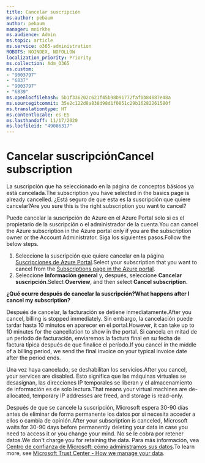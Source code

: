 ```yaml
---
title: Cancelar suscripción
ms.author: pebaum
author: pebaum
manager: mnirkhe
ms.audience: Admin
ms.topic: article
ms.service: o365-administration
ROBOTS: NOINDEX, NOFOLLOW
localization_priority: Priority
ms.collection: Adm_O365
ms.custom:
- "9003797"
- "6837"
- "9003797"
- "6839"
ms.openlocfilehash: 5b1f336202c621f45b98b91772faf0b84887e48a
ms.sourcegitcommit: 35e2c122d8a838d98d1f0851c29b16282261580f
ms.translationtype: HT
ms.contentlocale: es-ES
ms.lasthandoff: 11/17/2020
ms.locfileid: "49086317"
---
```

# <a name="cancel-subscription"></a><span data-ttu-id="39339-102">Cancelar suscripción</span><span class="sxs-lookup"><span data-stu-id="39339-102">Cancel subscription</span></span>

<span data-ttu-id="39339-103">La suscripción que ha seleccionado en la página de conceptos básicos ya está cancelada.</span><span class="sxs-lookup"><span data-stu-id="39339-103">The subscription you have selected in the basics page is already cancelled.</span></span> <span data-ttu-id="39339-104">¿Está seguro de que esta es la suscripción que quiere cancelar?</span><span class="sxs-lookup"><span data-stu-id="39339-104">Are you sure this is the right subscription you want to cancel?</span></span>

<span data-ttu-id="39339-105">Puede cancelar la suscripción de Azure en el Azure Portal solo si es el propietario de la suscripción o el administrador de la cuenta.</span><span class="sxs-lookup"><span data-stu-id="39339-105">You can cancel the Azure subscription in the Azure portal only if you are the subscription owner or the Account Administrator.</span></span> <span data-ttu-id="39339-106">Siga los siguientes pasos.</span><span class="sxs-lookup"><span data-stu-id="39339-106">Follow the below steps.</span></span>

1. <span data-ttu-id="39339-107">Seleccione la suscripción que quiere cancelar en la página [Suscripciones de Azure Portal](https://ms.portal.azure.com/#blade/Microsoft_Azure_Billing/SubscriptionsBlade).</span><span class="sxs-lookup"><span data-stu-id="39339-107">Select your subscription that you want to cancel from the [Subscriptions page in the Azure portal](https://ms.portal.azure.com/#blade/Microsoft_Azure_Billing/SubscriptionsBlade).</span></span>
2. <span data-ttu-id="39339-108">Seleccione **Información general** y, después, seleccione **Cancelar suscripción**.</span><span class="sxs-lookup"><span data-stu-id="39339-108">Select **Overview**, and then select **Cancel subscription**.</span></span>

<span data-ttu-id="39339-109">**¿Qué ocurre después de cancelar la suscripción?**</span><span class="sxs-lookup"><span data-stu-id="39339-109">**What happens after I cancel my subscription?**</span></span>

<span data-ttu-id="39339-110">Después de cancelar, la facturación se detiene inmediatamente.</span><span class="sxs-lookup"><span data-stu-id="39339-110">After you cancel, billing is stopped immediately.</span></span> <span data-ttu-id="39339-111">Sin embargo, la cancelación puede tardar hasta 10 minutos en aparecer en el portal.</span><span class="sxs-lookup"><span data-stu-id="39339-111">However, it can take up to 10 minutes for the cancellation to show in the portal.</span></span> <span data-ttu-id="39339-112">Si cancela en mitad de un período de facturación, enviaremos la factura final en su fecha de factura típica después de que finalice el período.</span><span class="sxs-lookup"><span data-stu-id="39339-112">If you cancel in the middle of a billing period, we send the final invoice on your typical invoice date after the period ends.</span></span>

<span data-ttu-id="39339-113">Una vez haya cancelado, se deshabilitan los servicios.</span><span class="sxs-lookup"><span data-stu-id="39339-113">After you cancel, your services are disabled.</span></span> <span data-ttu-id="39339-114">Esto significa que las máquinas virtuales se desasignan, las direcciones IP temporales se liberan y el almacenamiento de información es de solo lectura.</span><span class="sxs-lookup"><span data-stu-id="39339-114">That means your virtual machines are de-allocated, temporary IP addresses are freed, and storage is read-only.</span></span>

<span data-ttu-id="39339-115">Después de que se cancele la suscripción, Microsoft espera 30-90 días antes de eliminar de forma permanente los datos por si necesita acceder a ellos o cambia de opinión.</span><span class="sxs-lookup"><span data-stu-id="39339-115">After your subscription is canceled, Microsoft waits for 30-90 days before permanently deleting your data in case you need to access it or you change your mind.</span></span> <span data-ttu-id="39339-116">No se le cobra por retener datos.</span><span class="sxs-lookup"><span data-stu-id="39339-116">We don't charge you for retaining the data.</span></span> <span data-ttu-id="39339-117">Para más información, vea [Centro de confianza de Microsoft: cómo administramos sus datos](https://www.microsoft.com/trust-center/privacy/data-management#leave).</span><span class="sxs-lookup"><span data-stu-id="39339-117">To learn more, see [Microsoft Trust Center - How we manage your data](https://www.microsoft.com/trust-center/privacy/data-management#leave).</span></span>

